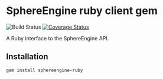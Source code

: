 # SphereEngine ruby client gem

![Build Status](https://travis-ci.org/eXiga/sphereengine-ruby.svg?branch=master)
[![Coverage Status](https://coveralls.io/repos/eXiga/sphereengine-ruby/badge.svg?branch=master)](https://coveralls.io/r/eXiga/sphereengine-ruby?branch=master)

A Ruby interface to the SphereEngine API.

## Installation
    gem install sphereengine-ruby